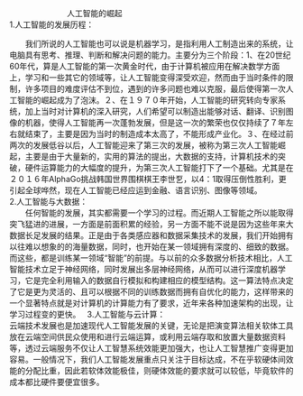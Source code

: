 　　　　　 　　人工智能的崛起   
1.人工智能的发展历程：  

　　我们所说的人工智能也可以说是机器学习，是指利用人工制造出来的系统，让电脑具有思考、推理、判断和解决问题的能力。主要分为三个阶段：1、在20世纪60年代，算是人工智能的第一次黄金时代，由于计算机被应用在解决数学方面上，学习和一些其它的领域等，让人工智能变得深受欢迎，然而由于当时条件的限制，许多项目的难度评估不到位，遇到的许多问题也难以克服，最后使得第一次人工智能的崛起成为了泡沫。２、在１９７０年开始，人工智能的研究转向专家系统，加上当时对计算机的深入研究，人们希望可以制造出能够对话、翻译、识别图像的机器，使得人工智能再一次蓬勃发展，但是这一次的繁荣也仅仅持续了７年左右就结束了，主要是因为当时的制造成本太高了，不能形成产业化。３、在经过前两次的发展低谷以后，人工智能迎来了第三次的发展，被称为第三次人工智能崛起，主要是由于大量新的，实用的算法的提出，大数据的支持，计算机技术的突破，硬件运算能力的大幅度的提升，为第三次人工智能打下了一个基础。尤其是在２０１６年AlphaGo挑战韩国世界围棋棋王李世乭，以4：1取得压倒性胜利，更引起全球哗然，现在人工智能已经应运到金融、语言识别、图像等领域。  
2.人工智能与大数据：  
　　任何智能的发展，其实都需要一个学习的过程。而近期人工智能之所以能取得突飞猛进的进展，一方面是前面积累的经验，另一方面不能不说是因为这些年来大数据长足发展的结果。正是由于各类感应器和数据采集技术的发展，我们开始拥有以往难以想象的的海量数据，同时，也开始在某一领域拥有深度的、细致的数据。而这些，都是训练某一领域“智能”的前提。与以前的众多数据分析技术相比，人工智能技术立足于神经网络，同时发展出多层神经网络，从而可以进行深度机器学习，它是完全利用输入的数据自行模拟和构建相应的模型结构。这一算法特点决定了它是更为灵活的、且可以根据不同的训练数据而拥有自优化的能力，这样带来的一个显著特点就是对计算机的计算能力有了要求，近年来各种加速架构的出现，让学习过程变的更快。  
3.人工智能与云计算：  
    云端技术发展也是加速现代人工智能发展的关键，无论是把演变算法相关软体工具放在云端空间供民众使用和进行云端运算，或利用云端存取和放置大量数据资料等，透过云端服务不仅让人工智慧系统效能更加强大，也让人工智慧推广变得更加容易。一般情况下，我们人工智能发展重点只关注于目标达成，不在乎软硬体间效能的分配比重，因此若软体效能极佳，则硬体效能的要求就可以较低，毕竟软件的成本都比硬件要便宜很多。
